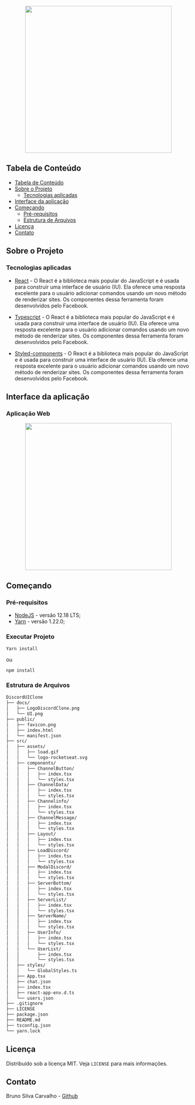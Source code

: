 <!--
*** Obrigado por estar vendo o meu README. Agora vamos rodar esse projeto :D
-->

<p align="center"><img src="" width="400"></p>

<!-- TABLE OF CONTENTS -->

## Tabela de Conteúdo

- [Tabela de Conteúdo](#tabela-de-conteúdo)
- [Sobre o Projeto](#sobre-o-Projeto)
  - [Tecnologias aplicadas](#tecnologias-aplicadas)
- [Interface da aplicação](#interface-da-aplicação)
- [Começando](#Começando)
  - [Pré-requisitos](#pré-requisitos)
  - [Estrutura de Arquivos](#estrutura-de-arquivos)
- [Licença](#licença)
- [Contato](#contato)

## Sobre o Projeto



### Tecnologias aplicadas

- [React](https://reactnative.dev/) - O React é a biblioteca mais popular do JavaScript e é usada para construir uma interface de usuário (IU). Ela oferece uma resposta excelente para o usuário adicionar comandos usando um novo método de renderizar sites. Os componentes dessa ferramenta foram desenvolvidos pelo Facebook.

- [Typescript](https://reactnative.dev/) - O React é a biblioteca mais popular do JavaScript e é usada para construir uma interface de usuário (IU). Ela oferece uma resposta excelente para o usuário adicionar comandos usando um novo método de renderizar sites. Os componentes dessa ferramenta foram desenvolvidos pelo Facebook.

- [Styled-components](https://reactnative.dev/) - O React é a biblioteca mais popular do JavaScript e é usada para construir uma interface de usuário (IU). Ela oferece uma resposta excelente para o usuário adicionar comandos usando um novo método de renderizar sites. Os componentes dessa ferramenta foram desenvolvidos pelo Facebook.

## Interface da aplicação

### Aplicação Web

<p align="center"><img src="" width="400"></p>

## Começando

### Pré-requisitos

- [NodeJS](https://nodejs.org/pt-br/) - versão 12.18 LTS;
- [Yarn](https://yarnpkg.com/) - versão 1.22.0;

### Executar Projeto

`Yarn install`

ou 

`npm install`

### Estrutura de Arquivos

```bash
DiscordUIClone
├── docs/
│   ├── LogoDiscordClone.png
│   └── UI.png
├── public/
│   ├── favicon.png
│   ├── index.html
│   └── manifest.json
├── src/
│   ├── assets/
│   │   ├── load.gif
│   │   └── logo-rocketseat.svg
│   ├── components/
│   │   ├── ChannelButton/
│   │   │   ├── index.tsx
│   │   │   └── styles.tsx
│   │   ├── ChannelData/
│   │   │   ├── index.tsx
│   │   │   └── styles.tsx
│   │   ├── Channelinfo/
│   │   │   ├── index.tsx
│   │   │   └── styles.tsx
│   │   ├── ChannelMessage/
│   │   │   ├── index.tsx
│   │   │   └── styles.tsx
│   │   ├── Layout/
│   │   │   ├── index.tsx
│   │   │   └── styles.tsx
│   │   ├── LoadDiscord/
│   │   │   ├── index.tsx
│   │   │   └── styles.tsx
│   │   ├── ModalDiscord/
│   │   │   ├── index.tsx
│   │   │   └── styles.tsx
│   │   ├── ServerBottom/
│   │   │   ├── index.tsx
│   │   │   └── styles.tsx
│   │   ├── ServerList/
│   │   │   ├── index.tsx
│   │   │   └── styles.tsx
│   │   ├── ServerName/
│   │   │   ├── index.tsx
│   │   │   └── styles.tsx
│   │   ├── UserInfo/
│   │   │   ├── index.tsx
│   │   │   └── styles.tsx
│   │   └── UserList/
│   │       ├── index.tsx
│   │       └── styles.tsx
│   ├── styles/
│   │   └── GlobalStyles.ts
│   ├── App.tsx
│   ├── chat.json
│   ├── index.tsx
│   ├── react-app-env.d.ts
│   └── users.json
├── .gitignore
├── LICENSE
├── package.json
├── README.md
├── tsconfig.json
└── yarn.lock
```

## Licença

Distribuído sob a licença MIT. Veja `LICENSE` para mais informações.

## Contato

Bruno Silva Carvalho - [Github](https://github.com/bruno-carv)
